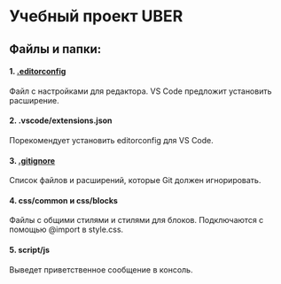 # Учебный проект UBER

## Файлы и папки:

#### 1. [.editorconfig](https://editorconfig.org/)

Файл с настройками для редактора. VS Code предложит установить расширение.

#### 2. .vscode/extensions.json

Порекомендует установить editorconfig для VS Code.

#### 3. [.gitignore](https://git-scm.com/docs/gitignore)

Список файлов и расширений, которые Git должен игнорировать.

#### 4. css/common и css/blocks

Файлы с общими стилями и стилями для блоков.
Подключаются с помощью @import в style.css.

#### 5. script/js

Выведет приветственное сообщение в консоль.
